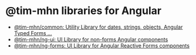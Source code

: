 # @tim-mhn libraries for Angular

- [@tim-mhn/common: Utility Library for dates, strings, objects, Angular Typed Forms ...](https://www.npmjs.com/package/@tim-mhn/common)
- [@tim-mhn/ng-ui: UI Library for non-forms Angular components]([@tim-mhn/ng-ui](https://www.npmjs.com/package/@tim-mhn/ng-ui))
- [@tim-mhn/ng-forms: UI Library for Angular Reactive Forms components](https://www.npmjs.com/package/@tim-mhn/ng-forms)

